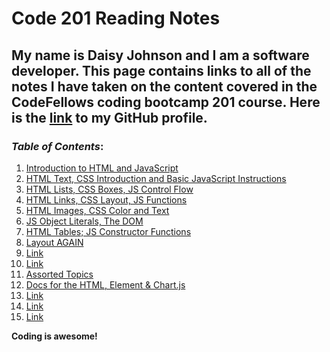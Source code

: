 # Code 201 Reading Notes

## My name is Daisy Johnson and I am a software developer. This page contains links to all of the notes I have taken on the content covered in the CodeFellows coding bootcamp 201 course. Here is the [link](https://github.com/daisyjanejohnson) to my GitHub profile.

### *Table of Contents*:
  
  1. [Introduction to HTML and JavaScript](class-01.md)
  1. [HTML Text, CSS Introduction and Basic JavaScript Instructions](class-02.md)
  1. [HTML Lists, CSS Boxes, JS Control Flow](class-03.md)
  1. [HTML Links, CSS Layout, JS Functions](class-04.md)
  1. [HTML Images, CSS Color and Text](class-05.md)
  1. [JS Object Literals, The DOM](class-06.md)
  1. [HTML Tables; JS Constructor Functions](class-07.md)
  1. [Layout AGAIN](class-08.md)
  1. [Link]()
  1. [Link]()
  1. [Assorted Topics](class-11.md)
  1. [Docs for the HTML, Element & Chart.js](class-12.md)
  1. [Link]()
  1. [Link]() 
  1. [Link]()
 
 **Coding is awesome!**
